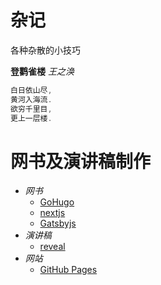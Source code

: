 # 杂记
各种杂散的小技巧

**登鹳雀楼**
*王之涣*
```C
白日依山尽,
黄河入海流.
欲穷千里目,
更上一层楼.
```

# 网书及演讲稿制作

* _网书_
  * [GoHugo](https://gohugo.io/)
  * [nextjs](https://nextjs.org/)
  * [Gatsbyjs](https://www.gatsbyjs.com/)
* _演讲稿_
  * [reveal](https://github.com/hakimel/reveal.js)
* _网站_
  * [GitHub Pages](https://pages.github.com/)

